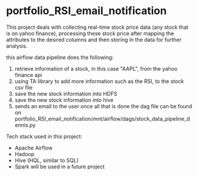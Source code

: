 # portfolio_RSI_email_notification

This project deals with collecting real-time stock price data (any stock that is on yahoo finance), processing these stock price after mapping the attributes to the desired columns and then storing in the data for further analysis.

this airflow data pipeline does the following:
1. retrieve information of a stock, in this case "AAPL", from the yahoo finance api
2. using TA library to add more information such as the RSI, to the stock csv file
3. save the new stock information into HDFS
4. save the new stock information into hive
5. sends an email to the user once all that is done
the dag file can be found on portfolio_RSI_email_notification/mnt/airflow/dags/stock_data_pipeline_dennis.py

Tech stack used in this project:
- Apache Airflow
- Hadoop 
- Hive (HQL, similar to SQL)
- Spark will be used in a future project

